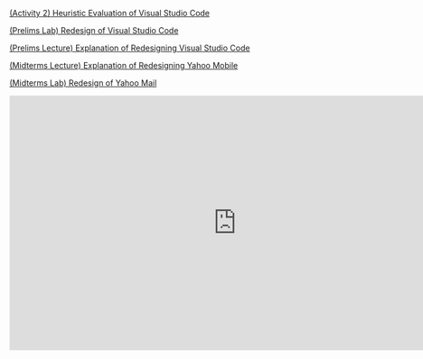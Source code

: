 <a href="https://www.figma.com/design/eLiGMWA5Gs2eYXjdYRSCme/Anecito_VisualStudioCode_HeuristicEvaluationQuiz2?node-id=8-246&t=HgM5oaRto8fvOnxW-1">(Activity 2) Heuristic Evaluation of Visual Studio Code</a>

<a href="https://www.figma.com/design/faId6gwJGBOIwbRYiu4eso/PRELIMS_Redesigning_Visual_Studio_Code?node-id=0-3&t=TszdtrL516ApGhY5-1">(Prelims Lab) Redesign of Visual Studio Code</a>

<a href="https://www.canva.com/design/DAGyuBFhBVY/hxDbdHOKUvX8jPvxcIN83A/edit?utm_content=DAGyuBFhBVY&utm_campaign=designshare&utm_medium=link2&utm_source=sharebutton">(Prelims Lecture) Explanation of Redesigning Visual Studio Code</a>

<a href="https://www.canva.com/design/DAG22-oEBc0/NA0E8QyFJ2f2XrJ-ah_7Ow/edit?utm_content=DAG22-oEBc0&utm_campaign=designshare&utm_medium=link2&utm_source=sharebutton">(Midterms Lecture) Explanation of Redesigning Yahoo Mobile</a>

<a href="https://www.figma.com/design/CKLhiusvG4XJHWrMxPxrgq/Anecito_YahooMobileMail_Midterms?node-id=10-157&t=IP2apxxHln8PdFyv-1">(Midterms Lab) Redesign of Yahoo Mail</a>
<iframe style="border: 1px solid rgba(0, 0, 0, 0.1);" width="800" height="450" src="https://embed.figma.com/design/CKLhiusvG4XJHWrMxPxrgq/Anecito_YahooMobileMail_Midterms?node-id=10-157&embed-host=share" allowfullscreen></iframe>
